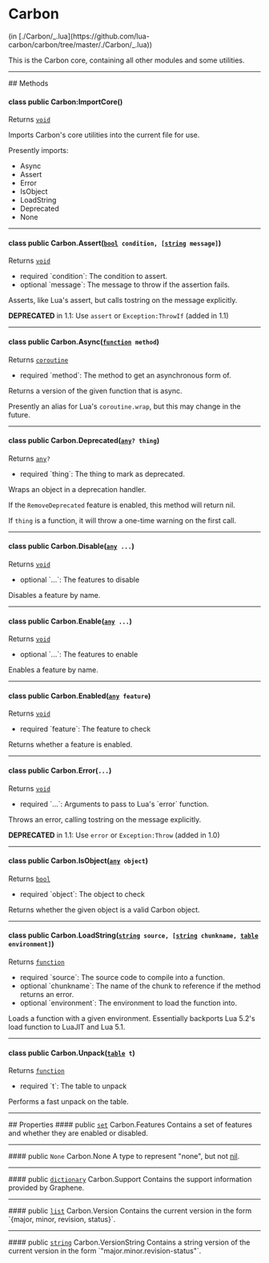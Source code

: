 <h1 class="class-title">Carbon</h1>
<span class="file-link">(in [./Carbon/_.lua](https://github.com/lua-carbon/carbon/tree/master/./Carbon/_.lua))</span><br/>

This is the Carbon core, containing all other modules and some utilities.


<hr />
## Methods
<h4 class="method-name"><span class="doc-scope doc-class">class</span> <span class="doc-visibility doc-public">public</span> Carbon:ImportCore()</h4>
<p class="method-returns bold">Returns <code><a href="Types#void">void</a></code></p>
<ul class="doc-arg-list">

</ul>

Imports Carbon's core utilities into the current file for use.

Presently imports:
<ul><li>Async<li>Assert</li><li>Error</li><li>IsObject</li><li>LoadString</li><li>Deprecated</li><li>None</li></li></ul>
<hr/>
<h4 class="method-name"><span class="doc-scope doc-class">class</span> <span class="doc-visibility doc-public">public</span> Carbon.Assert(<code><a href="Types#bool">bool</a> condition, [<a href="Types#string">string</a> message]</code>)</h4>
<p class="method-returns bold">Returns <code><a href="Types#void">void</a></code></p>
<ul class="doc-arg-list">
<li><span class="doc-arg-level doc-required">required</span>  `condition`: The condition to assert.</li>
<li><span class="doc-arg-level doc-optional">optional</span>  `message`: The message to throw if the assertion fails.</li>
</ul>

Asserts, like Lua's assert, but calls tostring on the message explicitly.

**DEPRECATED** in 1.1: Use <code>assert</code> or <code>Exception:ThrowIf</code> (added in 1.1)
<hr/>
<h4 class="method-name"><span class="doc-scope doc-class">class</span> <span class="doc-visibility doc-public">public</span> Carbon.Async(<code><a href="Types#function">function</a> method</code>)</h4>
<p class="method-returns bold">Returns <code><a href="Types#coroutine">coroutine</a></code></p>
<ul class="doc-arg-list">
<li><span class="doc-arg-level doc-required">required</span>  `method`: The method to get an asynchronous form of.</li>
</ul>

Returns a version of the given function that is async.

Presently an alias for Lua's <code>coroutine.wrap</code>, but this may change in the future.
<hr/>
<h4 class="method-name"><span class="doc-scope doc-class">class</span> <span class="doc-visibility doc-public">public</span> Carbon.Deprecated(<code><a href="Types#any">any</a>? thing</code>)</h4>
<p class="method-returns bold">Returns <code><a href="Types#any">any</a>?</code></p>
<ul class="doc-arg-list">
<li><span class="doc-arg-level doc-required">required</span>  `thing`: The thing to mark as deprecated.</li>
</ul>

Wraps an object in a deprecation handler.

If the <code>RemoveDeprecated</code> feature is enabled, this method will return nil.

If <code>thing</code> is a function, it will throw a one-time warning on the first call.
<hr/>
<h4 class="method-name"><span class="doc-scope doc-class">class</span> <span class="doc-visibility doc-public">public</span> Carbon.Disable(<code><a href="Types#any">any</a> ...</code>)</h4>
<p class="method-returns bold">Returns <code><a href="Types#void">void</a></code></p>
<ul class="doc-arg-list">
<li><span class="doc-arg-level doc-optional">optional</span>  `...`: The features to disable</li>
</ul>

Disables a feature by name.
<hr/>
<h4 class="method-name"><span class="doc-scope doc-class">class</span> <span class="doc-visibility doc-public">public</span> Carbon.Enable(<code><a href="Types#any">any</a> ...</code>)</h4>
<p class="method-returns bold">Returns <code><a href="Types#void">void</a></code></p>
<ul class="doc-arg-list">
<li><span class="doc-arg-level doc-optional">optional</span>  `...`: The features to enable</li>
</ul>

Enables a feature by name.
<hr/>
<h4 class="method-name"><span class="doc-scope doc-class">class</span> <span class="doc-visibility doc-public">public</span> Carbon.Enabled(<code><a href="Types#any">any</a> feature</code>)</h4>
<p class="method-returns bold">Returns <code><a href="Types#void">void</a></code></p>
<ul class="doc-arg-list">
<li><span class="doc-arg-level doc-required">required</span>  `feature`: The feature to check</li>
</ul>

Returns whether a feature is enabled.
<hr/>
<h4 class="method-name"><span class="doc-scope doc-class">class</span> <span class="doc-visibility doc-public">public</span> Carbon.Error(<code>...</code>)</h4>
<p class="method-returns bold">Returns <code><a href="Types#void">void</a></code></p>
<ul class="doc-arg-list">
<li><span class="doc-arg-level doc-required">required</span>  `...`: Arguments to pass to Lua's `error` function.</li>
</ul>

Throws an error, calling tostring on the message explicitly.

**DEPRECATED** in 1.1: Use <code>error</code> or <code>Exception:Throw</code> (added in 1.0)
<hr/>
<h4 class="method-name"><span class="doc-scope doc-class">class</span> <span class="doc-visibility doc-public">public</span> Carbon.IsObject(<code><a href="Types#any">any</a> object</code>)</h4>
<p class="method-returns bold">Returns <code><a href="Types#bool">bool</a></code></p>
<ul class="doc-arg-list">
<li><span class="doc-arg-level doc-required">required</span>  `object`: The object to check</li>
</ul>

Returns whether the given object is a valid Carbon object.
<hr/>
<h4 class="method-name"><span class="doc-scope doc-class">class</span> <span class="doc-visibility doc-public">public</span> Carbon.LoadString(<code><a href="Types#string">string</a> source, [<a href="Types#string">string</a> chunkname, <a href="Types#table">table</a> environment]</code>)</h4>
<p class="method-returns bold">Returns <code><a href="Types#function">function</a></code></p>
<ul class="doc-arg-list">
<li><span class="doc-arg-level doc-required">required</span>  `source`: The source code to compile into a function.</li>
<li><span class="doc-arg-level doc-optional">optional</span>  `chunkname`: The name of the chunk to reference if the method returns an error.</li>
<li><span class="doc-arg-level doc-optional">optional</span>  `environment`: The environment to load the function into.</li>
</ul>

Loads a function with a given environment.
Essentially backports Lua 5.2's load function to LuaJIT and Lua 5.1.
<hr/>
<h4 class="method-name"><span class="doc-scope doc-class">class</span> <span class="doc-visibility doc-public">public</span> Carbon.Unpack(<code><a href="Types#table">table</a> t</code>)</h4>
<p class="method-returns bold">Returns <code><a href="Types#function">function</a></code></p>
<ul class="doc-arg-list">
<li><span class="doc-arg-level doc-required">required</span>  `t`: The table to unpack</li>
</ul>

Performs a fast unpack on the table.

<hr />
## Properties
#### <span class="doc-visibility doc-public">public</span> <code><a href="Types#set">set</a></code> Carbon.Features
Contains a set of features and whether they are enabled or disabled.
<hr/>
#### <span class="doc-visibility doc-public">public</span> <code>None</code> Carbon.None
A type to represent "none", but not <a href="Types#nil">nil</a>.
<hr/>
#### <span class="doc-visibility doc-public">public</span> <code><a href="Types#dictionary">dictionary</a></code> Carbon.Support
Contains the support information provided by Graphene.
<hr/>
#### <span class="doc-visibility doc-public">public</span> <code><a href="Types#list">list</a></code> Carbon.Version
Contains the current version in the form `{major, minor, revision, status}`.
<hr/>
#### <span class="doc-visibility doc-public">public</span> <code><a href="Types#string">string</a></code> Carbon.VersionString
Contains a string version of the current version in the form `"major.minor.revision-status"`.